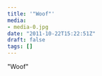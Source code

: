 ```yaml
---
title: '"Woof"'
media:
- media-0.jpg
date: "2011-10-22T15:22:51Z"
draft: false
tags: []
---
```

"Woof"
